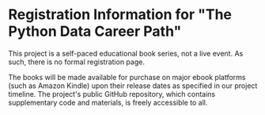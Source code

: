 # Registration Information for "The Python Data Career Path"

This project is a self-paced educational book series, not a live event. As such, there is no formal registration page.

The books will be made available for purchase on major ebook platforms (such as Amazon Kindle) upon their release dates as 
specified in our project timeline. The project's public GitHub repository, which contains supplementary code and materials, 
is freely accessible to all.
